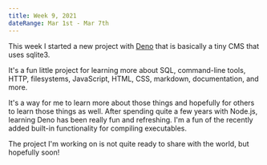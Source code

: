 ```yaml
---
title: Week 9, 2021
dateRange: Mar 1st - Mar 7th
---
```


This week I started a new project with [Deno](https://deno.land) that is basically a tiny CMS that uses sqlite3.

It's a fun little project for learning more about SQL, command-line tools, HTTP, filesystems, JavaScript, HTML, CSS, markdown, documentation, and more.

It's a way for me to learn more about those things and hopefully for others to learn those things as well. After spending quite a few years with Node.js, learning Deno has been really fun and refreshing. I'm a fun of the recently added built-in functionality for compiling executables.

The project I'm working on is not quite ready to share with the world, but hopefully soon!
